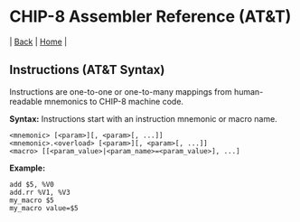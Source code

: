 # CHIP-8 Assembler Reference (AT&T)

| [Back](reference.md) | [Home](../index.md) |

## Instructions (AT&T Syntax)

Instructions are one-to-one or one-to-many mappings from human-readable mnemonics to CHIP-8 machine code.

**Syntax:**
Instructions start with an instruction mnemonic or macro name.

```
<mnemonic> [<param>][, <param>[, ...]]
<mnemonic>.<overload> [<param>][, <param>[, ...]]
<macro> [[<param_value>|<param_name>=<param_value>], ...]
```

**Example:**

```gas
add $5, %V0
add.rr %V1, %V3
my_macro $5
my_macro value=$5
```
